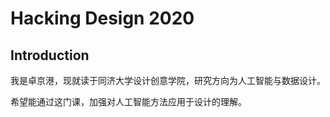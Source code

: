 # Hacking Design 2020

## Introduction

我是卓京港，现就读于同济大学设计创意学院，研究方向为人工智能与数据设计。

希望能通过这门课，加强对人工智能方法应用于设计的理解。
